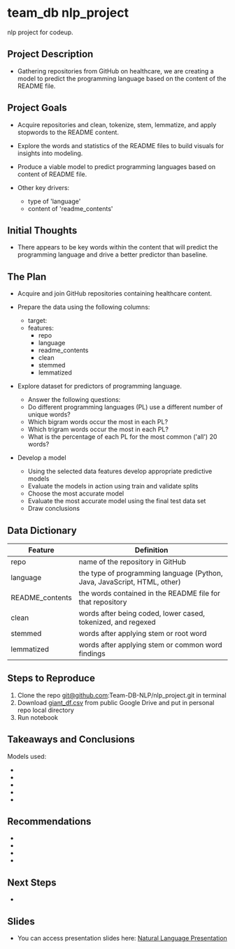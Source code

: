 # team_db nlp_project
nlp project for codeup.

## Project Description

* Gathering repositories from GitHub on healthcare, we are creating a model to predict the programming language based on the content of the README file. 

## Project Goals

* Acquire repositories and clean, tokenize, stem, lemmatize, and apply stopwords to the README content.

* Explore the words and statistics of the README files to build visuals for insights into modeling.

* Produce a viable model to predict programming languages based on content of README file.

* Other key drivers:
    * type of 'language'
    * content of 'readme_contents'
    
## Initial Thoughts

* There appears to be key words within the content that will predict the programming language and drive a better predictor than baseline.

## The Plan

* Acquire and join GitHub repositories containing healthcare content.

* Prepare the data using the following columns:
    * target: 
    * features:
        * repo
        * language
        * readme_contents
        * clean
        * stemmed
        * lemmatized

* Explore dataset for predictors of programming language.
    * Answer the following questions:
    * Do different programming languages (PL) use a different number of unique words?
    * Which bigram words occur the most in each PL?
    * Which trigram words occur the most in each PL?
    * What is the percentage of each PL for the most common ('all') 20 words?

* Develop a model
    * Using the selected data features develop appropriate predictive models
    * Evaluate the models in action using train and validate splits
    * Choose the most accurate model 
    * Evaluate the most accurate model using the final test data set
    * Draw conclusions

## Data Dictionary
| Feature         | Definition                                                               |
|-----------------|--------------------------------------------------------------------------|
| repo            | name of the repository in GitHub                                         |
| language        | the type of programming language (Python, Java, JavaScript, HTML, other) |
| README_contents | the words contained in the README file for that repository               |
| clean           | words after being coded, lower cased, tokenized, and regexed             |
| stemmed         | words after applying stem or root word                                   |
| lemmatized      | words after applying stem or common word findings                        |

## Steps to Reproduce
1) Clone the repo git@github.com:Team-DB-NLP/nlp_project.git in terminal
2) Download [giant_df.csv](https://drive.google.com/file/d/1ZG1MSOnoF0gER2WHeob_LsuPr5XhnivZ/view?usp=share_link) from public Google Drive and put in personal repo local directory 
3) Run notebook

## Takeaways and Conclusions
Models used:

* 

* 
* 
* 
* 


## Recommendations
* 
* 
* 
* 

## Next Steps

*

## Slides

* You can access presentation slides here: [Natural Language Presentation](https://www.canva.com/design/DAFnNOw_na4/wLeH2sSjtLYyse9zuMoHPA/edit?utm_content=DAFnNOw_na4&utm_campaign=designshare&utm_medium=link2&utm_source=sharebutton)

